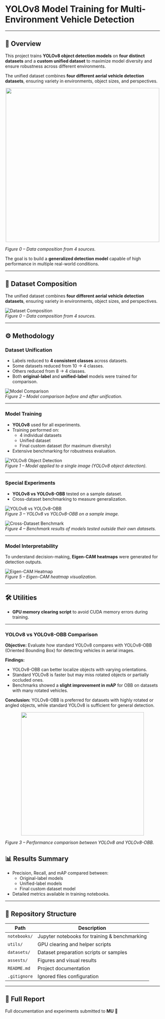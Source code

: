 # YOLOv8 Model Training for Multi-Environment Vehicle Detection

---

## 📝 Overview
This project trains **YOLOv8 object detection models** on **four distinct datasets** and a **custom unified dataset** to maximize model diversity and ensure robustness across different environments.  

The unified dataset combines **four different aerial vehicle detection datasets**, ensuring variety in environments, object sizes, and perspectives.

<p align="center">
  <img src="assests/data_composition.PNG" width="500"/>
</p>
<em>Figure 0 – Data composition from 4 sources.</em>

The goal is to build a **generalized detection model** capable of high performance in multiple real-world conditions.

---

## 📂 Dataset Composition
The unified dataset combines **four different aerial vehicle detection datasets**, ensuring variety in environments, object sizes, and perspectives.

![Dataset Composition](assests/data_composition.png)  
*Figure 0 – Data composition from 4 sources.*

---

## ⚙️ Methodology

### Dataset Unification
- Labels reduced to **4 consistent classes** across datasets.  
- Some datasets reduced from 10 → 4 classes.  
- Others reduced from 8 → 4 classes.  
- Both **original-label** and **unified-label** models were trained for comparison.

![Model Comparison](assests/model_comparison_unification.png)  
*Figure 2 – Model comparison before and after unification.*

---

### Model Training
- **YOLOv8** used for all experiments.  
- Training performed on:
  - 4 individual datasets  
  - Unified dataset  
  - Final custom dataset (for maximum diversity)  
- Extensive benchmarking for robustness evaluation.

![YOLOv8 Object Detection](assests/yolo_detection_example.png)  
*Figure 1 – Model applied to a single image (YOLOv8 object detection).*

---

### Special Experiments
- **YOLOv8 vs YOLOv8-OBB** tested on a sample dataset.  
- Cross-dataset benchmarking to measure generalization.

![YOLOv8 vs YOLOv8-OBB](assests/yolo_vs_obb.png)  
*Figure 3 – YOLOv8 vs YOLOv8-OBB on a sample image.*

![Cross-Dataset Benchmark](assests/cross_dataset_benchmark.PNG)  
*Figure 4 – Benchmark results of models tested outside their own datasets.*

---

### Model Interpretability
To understand decision-making, **Eigen-CAM heatmaps** were generated for detection outputs.

![Eigen-CAM Heatmap](assests/eigen_cam_heatmap.jpg)  
*Figure 5 – Eigen-CAM heatmap visualization.*

---

## 🛠 Utilities
- **GPU memory clearing script** to avoid CUDA memory errors during training.

---
### <a name="yolov8-vs-obb"></a>YOLOv8 vs YOLOv8-OBB Comparison
<p>
<strong>Objective:</strong> Evaluate how standard YOLOv8 compares with YOLOv8-OBB (Oriented Bounding Box) for detecting vehicles in aerial images.
</p>

<p>
<strong>Findings:</strong>
<ul>
  <li>YOLOv8-OBB can better localize objects with varying orientations.</li>
  <li>Standard YOLOv8 is faster but may miss rotated objects or partially occluded ones.</li>
  <li>Benchmarks showed a <strong>slight improvement in mAP</strong> for OBB on datasets with many rotated vehicles.</li>
</ul>
</p>

<p>
<strong>Conclusion:</strong> YOLOv8-OBB is preferred for datasets with highly rotated or angled objects, while standard YOLOv8 is sufficient for general detection.
</p>

<p align="center">
  <img src="assests/yolo_vs_obb.png" width="400"/>
</p>
<em>Figure 3 – Performance comparison between YOLOv8 and YOLOv8-OBB.</em>




## 📊 Results Summary
- Precision, Recall, and mAP compared between:
  - Original-label models
  - Unified-label models
  - Final custom dataset model  
- Detailed metrics available in training notebooks.

---

## 📁 Repository Structure

| Path         | Description |
|--------------|-------------|
| `notebooks/` | Jupyter notebooks for training & benchmarking |
| `utils/`     | GPU clearing and helper scripts |
| `datasets/`  | Dataset preparation scripts or samples |
| `assests/`    | Figures and visual results |
| `README.md`  | Project documentation |
| `.gitignore` | Ignored files configuration |

---

## 📄 Full Report
Full documentation and experiments submitted to **MU** 🙂
